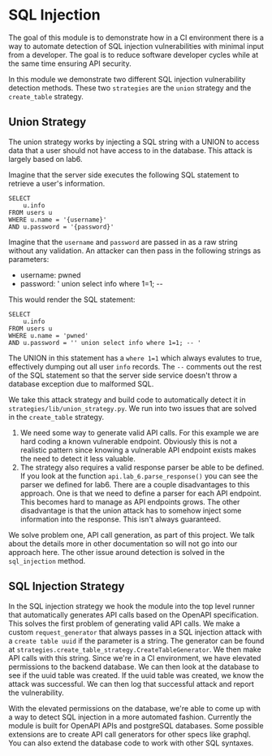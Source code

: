 # SQL Injection
The goal of this module is to demonstrate how in a CI environment there is a way to automate detection of SQL injection vulnerabilities with minimal input from a developer. The goal is to reduce software developer cycles while at the same time ensuring API security.

In this module we demonstrate two different SQL injection vulnerability detection methods. These two `strategies` are the `union` strategy and the `create_table` strategy.


## Union Strategy
The union strategy works by injecting a SQL string with a UNION to access data that a user should not have access to in the database. This attack is largely based on lab6.

Imagine that the server side executes the following SQL statement to retrieve a user's information.
```postgresql
SELECT
    u.info
FROM users u
WHERE u.name = '{username}'
AND u.password = '{password}'
```

Imagine that the `username` and `password` are passed in as a raw string without any validation. An attacker can then pass in the following strings as parameters:
- username: pwned
- password: ' union select info where 1=1; --

This would render the SQL statement:
```postgresql
SELECT
    u.info
FROM users u
WHERE u.name = 'pwned'
AND u.password = '' union select info where 1=1; -- '
```

The UNION in this statement has a `where 1=1` which always evalutes to true, effectively dumping out all user `info` records. The `--` comments out the rest of the SQL statement so that the server side service doesn't throw a database exception due to malformed SQL.

We take this attack strategy and build code to automatically detect it in `strategies/lib/union_strategy.py`. We run into two issues that are solved in the `create_table` strategy.
1. We need some way to generate valid API calls. For this example we are hard coding a known vulnerable endpoint. Obviously this is not a realistic pattern since knowing a vulnerable API endpoint exists makes the need to detect it less valuable.
1. The strategy also requires a valid response parser be able to be defined. If you look at the function `api.lab_6.parse_response()` you can see the parser we defined for lab6. There are a couple disadvantages to this approach. One is that we need to define a parser for each API endpoint. This becomes hard to manage as API endpoints grows. The other disadvantage is that the union attack has to somehow inject some information into the response. This isn't always guaranteed.


We solve problem one, API call generation, as part of this project. We talk about the details more in other documentation so will not go into our approach here. The other issue around detection is solved in the `sql_injection` method.

## SQL Injection Strategy
In the SQL injection strategy we hook the module into the top level runner that automatically generates API calls based on the OpenAPI specification. This solves the first problem of generating valid API calls. We make a custom `request_generator` that always passes in a SQL injection attack with a `create table uuid` if the parameter is a string. The generator can be found at `strategies.create_table_strategy.CreateTableGenerator`. We then make API calls with this string. Since we're in a CI environment, we have elevated permissions to the backend database. We can then look at the database to see if the uuid table was created. If the uuid table was created, we know the attack was successful. We can then log that successful attack and report the vulnerability.

With the elevated permissions on the database, we're able to come up with a way to detect SQL injection in a more automated fashion. Currently the module is built for OpenAPI APIs and postgreSQL databases. Some possible extensions are to create API call generators for other specs like graphql. You can also extend the database code to work with other SQL syntaxes.  